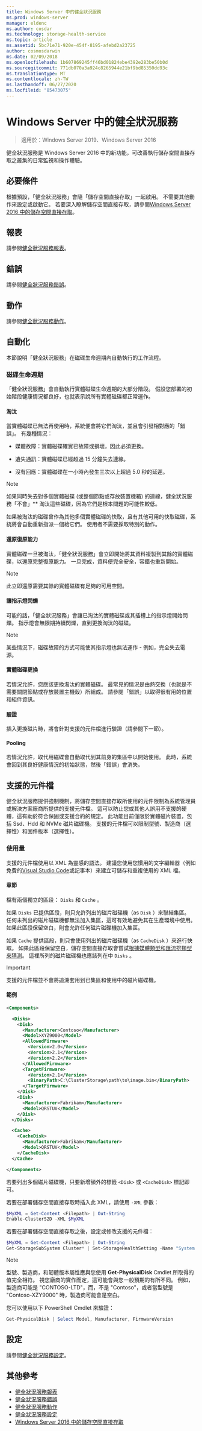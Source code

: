 ```yaml
---
title: Windows Server 中的健全狀況服務
ms.prod: windows-server
manager: eldenc
ms.author: cosdar
ms.technology: storage-health-service
ms.topic: article
ms.assetid: 5bc71e71-920e-454f-8195-afebd2a23725
author: cosmosdarwin
ms.date: 02/09/2018
ms.openlocfilehash: 1b607869245ff46bd01824ebe4392e283be50b0d
ms.sourcegitcommit: 771db070a3a924c8265944e21bf9bd85350dd93c
ms.translationtype: MT
ms.contentlocale: zh-TW
ms.lasthandoff: 06/27/2020
ms.locfileid: "85473075"
---
```

# <a name="health-service-in-windows-server"></a>Windows Server 中的健全狀況服務

> 適用於：Windows Server 2019、Windows Server 2016

健全狀況服務是 Windows Server 2016 中的新功能，可改善執行儲存空間直接存取之叢集的日常監視和操作體驗。

## <a name="prerequisites"></a>必要條件

根據預設，「健全狀況服務」會隨「儲存空間直接存取」一起啟用。 不需要其他動作來設定或啟動它。 若要深入瞭解儲存空間直接存取，請參閱[Windows Server 2016 中的儲存空間直接存取](../storage/storage-spaces/storage-spaces-direct-overview.md)。

## <a name="reports"></a>報表

請參閱[健全狀況服務報表](health-service-reports.md)。

## <a name="faults"></a>錯誤

請參閱[健全狀況服務錯誤](health-service-faults.md)。

## <a name="actions"></a>動作

請參閱[健全狀況服務動作](health-service-actions.md)。

## <a name="automation"></a>自動化

本節說明「健全狀況服務」在磁碟生命週期內自動執行的工作流程。

### <a name="disk-lifecycle"></a>磁碟生命週期

「健全狀況服務」會自動執行實體磁碟生命週期的大部分階段。 假設您部署的初始階段健康情況都良好，也就表示說所有實體磁碟都正常運作。

#### <a name="retirement"></a>淘汰

當實體磁碟已無法再使用時，系統便會將它們淘汰，並且會引發相對應的「錯誤」。 有幾種情況：

-   媒體故障：實體磁碟確實已故障或損壞，因此必須更換。

-   遺失通訊：實體磁碟已經超過 15 分鐘失去連線。

-   沒有回應：實體磁碟在一小時內發生三次以上超過 5.0 秒的延遲。

>[!NOTE]
> 如果同時失去對多個實體磁碟 (或整個節點或存放裝置機箱) 的連線，健全狀況服務「不會」** 淘汰這些磁碟，因為它們是根本問題的可能性較低。

如果被淘汰的磁碟曾作為其他多個實體磁碟的快取，且有其他可用的快取磁碟，系統將會自動重新指派一個給它們。 使用者不需要採取特別的動作。

#### <a name="restoring-resiliency"></a>還原復原能力

實體磁碟一旦被淘汰，「健全狀況服務」會立即開始將其資料複製到其餘的實體磁碟，以還原完整復原能力。 一旦完成，資料便完全安全，容錯也重新開始。

>[!NOTE]
> 此立即還原需要其餘的實體磁碟有足夠的可用空間。

#### <a name="blinking-the-indicator-light"></a>讓指示燈閃爍

可能的話，「健全狀況服務」會讓已淘汰的實體磁碟或其插槽上的指示燈開始閃爍。 指示燈會無限期持續閃爍，直到更換淘汰的磁碟。

>[!NOTE]
> 某些情況下，磁碟故障的方式可能使其指示燈也無法運作 - 例如，完全失去電源。

#### <a name="physical-replacement"></a>實體磁碟更換

若情況允許，您應該更換淘汰的實體磁碟。 最常見的情況是由熱交換（也就是不需要關閉節點或存放裝置主機殼）所組成。 請參閱「錯誤」以取得很有用的位置和組件資訊。

#### <a name="verification"></a>驗證

插入更換磁片時，將會針對支援的元件檔進行驗證（請參閱下一節）。

#### <a name="pooling"></a>Pooling

若情況允許，取代用磁碟會自動取代到其前身的集區中以開始使用。 此時，系統會回到其良好健康情況的初始狀態，然後「錯誤」會消失。

## <a name="supported-components-document"></a>支援的元件檔

健全狀況服務提供強制機制，將儲存空間直接存取所使用的元件限制為系統管理員或解決方案廠商所提供的支援元件檔。 這可以防止您或其他人誤用不支援的硬體，這有助於符合保固或支援合約的規定。 此功能目前僅限於實體磁片裝置，包括 Ssd、Hdd 和 NVMe 磁片磁碟機。 支援的元件檔可以限制型號、製造商（選擇性）和固件版本（選擇性）。

### <a name="usage"></a>使用量

支援的元件檔使用以 XML 為靈感的語法。 建議您使用您慣用的文字編輯器（例如免費的[Visual Studio Code](https://code.visualstudio.com/)或記事本）來建立可儲存和重複使用的 XML 檔。

#### <a name="sections"></a>章節

檔有兩個獨立的區段： `Disks` 和 `Cache` 。

如果 `Disks` 已提供區段，則只允許列出的磁片磁碟機（as `Disk` ）來聯結集區。 任何未列出的磁片磁碟機都無法加入集區，這可有效地避免其在生產環境中使用。 如果此區段保留空白，則會允許任何磁片磁碟機加入集區。

如果 `Cache` 提供區段，則只會使用列出的磁片磁碟機（as `CacheDisk` ）來進行快取。 如果此區段保留空白，儲存空間直接存取會嘗試[根據媒體類型和匯流排類型來猜測](../storage/storage-spaces/understand-the-cache.md#cache-drives-are-selected-automatically)。 這裡所列的磁片磁碟機也應該列在中 `Disks` 。

>[!IMPORTANT]
> 支援的元件檔並不會將追溯套用到已集區和使用中的磁片磁碟機。

#### <a name="example"></a>範例

```XML
<Components>

  <Disks>
    <Disk>
      <Manufacturer>Contoso</Manufacturer>
      <Model>XYZ9000</Model>
      <AllowedFirmware>
        <Version>2.0</Version>
        <Version>2.1</Version>
        <Version>2.2</Version>
      </AllowedFirmware>
      <TargetFirmware>
        <Version>2.1</Version>
        <BinaryPath>C:\ClusterStorage\path\to\image.bin</BinaryPath>
      </TargetFirmware>
    </Disk>
    <Disk>
      <Manufacturer>Fabrikam</Manufacturer>
      <Model>QRSTUV</Model>
    </Disk>
  </Disks>

  <Cache>
    <CacheDisk>
      <Manufacturer>Fabrikam</Manufacturer>
      <Model>QRSTUV</Model>
    </CacheDisk>
  </Cache>

</Components>

```

若要列出多個磁片磁碟機，只要新增額外的標籤 `<Disk>` 或 `<CacheDisk>` 標記即可。

若要在部署儲存空間直接存取時插入此 XML，請使用 `-XML` 參數：

```PowerShell
$MyXML = Get-Content <Filepath> | Out-String
Enable-ClusterS2D -XML $MyXML
```

若要在部署儲存空間直接存取之後，設定或修改支援的元件檔：

```PowerShell
$MyXML = Get-Content <Filepath> | Out-String
Get-StorageSubSystem Cluster* | Set-StorageHealthSetting -Name "System.Storage.SupportedComponents.Document" -Value $MyXML
```

>[!NOTE]
>型號、製造商，和韌體版本屬性應與您使用 **Get-PhysicalDisk** Cmdlet 所取得的值完全相符。 視您廠商的實作而定，這可能會與您一般預期的有所不同。 例如，製造商可能是 "CONTOSO-LTD"，而，不是 "Contoso"，或者當型號是 "Contoso-XZY9000" 時，製造商可能會是空白。

您可以使用以下 PowerShell Cmdlet 來驗證：

```PowerShell
Get-PhysicalDisk | Select Model, Manufacturer, FirmwareVersion
```

## <a name="settings"></a>設定

請參閱[健全狀況服務設定](health-service-settings.md)。

## <a name="additional-references"></a>其他參考

- [健全狀況服務報表](health-service-reports.md)
- [健全狀況服務錯誤](health-service-faults.md)
- [健全狀況服務動作](health-service-actions.md)
- [健全狀況服務設定](health-service-settings.md)
- [Windows Server 2016 中的儲存空間直接存取](../storage/storage-spaces/storage-spaces-direct-overview.md)
